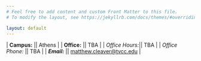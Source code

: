 ```yaml
---
# Feel free to add content and custom Front Matter to this file.
# To modify the layout, see https://jekyllrb.com/docs/themes/#overriding-theme-defaults

layout: default
---
```


| <strong>Campus:</strong>      || Athens                   |
| **Office:**       || TBA                      |
| *Office Hours:*|| TBA                      |
| *Office Phone:* || TBA                      |
| ***Email:***        || matthew.cleaver@tvcc.edu |

